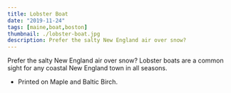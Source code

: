 ```yaml
---
title: Lobster Boat
date: "2019-11-24"
tags: [maine,boat,boston]
thumbnail: ./lobster-boat.jpg
description: Prefer the salty New England air over snow?
---
```


Prefer the salty New England air over snow? Lobster boats are a common sight for any coastal New England town in all seasons.

* Printed on Maple and Baltic Birch.